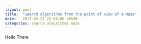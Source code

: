 ```yaml
---
layout: post
title:  "Search Algorithms from the point of view of a Maze"
date:   2017-02-27 22:56:08 +0530
categories: search alogrithms maze
---
```

Hello There